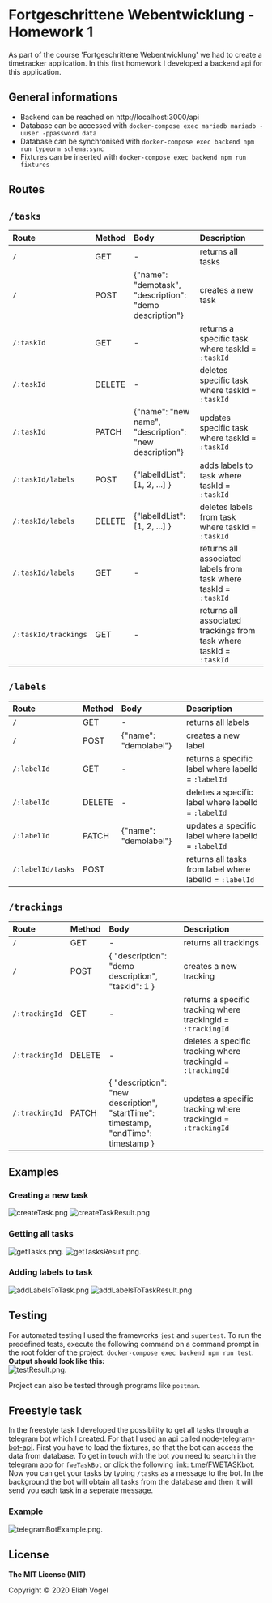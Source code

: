 # Fortgeschrittene Webentwicklung - Homework 1
As part of the course 'Fortgeschrittene Webentwicklung' we had to create a timetracker application. In this first homework I developed a backend api for this application.

## General informations

* Backend can be reached on http://localhost:3000/api
* Database can be accessed with `docker-compose exec mariadb mariadb -uuser -ppassword data` 
* Database can be synchronised with `docker-compose exec backend npm run typeorm schema:sync`
* Fixtures can be inserted with `docker-compose exec backend npm run fixtures`

## Routes

## `/tasks`

| Route          | Method       | Body          | Description  |
| :------------- | :----------  | :-----------  | :----------- |
| `/`            |   GET        |  -   | returns all tasks |
| `/`            |   POST       |   {"name": "demotask", <br>"description": "demo description"}  | creates a new task |
| `/:taskId`     |   GET        |  -   | returns a specific task where taskId = `:taskId`|
| `/:taskId`     |   DELETE     |  -   | deletes specific task where taskId = `:taskId`|
| `/:taskId`     |   PATCH      |   {"name": "new name", <br>"description": "new description"}  | updates specific task where taskId = `:taskId` |
| `/:taskId/labels`     |   POST      |  {"labelIdList": [1, 2, ...] }  | adds labels to task where taskId = `:taskId` |
| `/:taskId/labels`     |   DELETE      |  {"labelIdList": [1, 2, ...] }  | deletes labels from task where taskId = `:taskId` |
| `/:taskId/labels`     |   GET      |  -  | returns all associated labels from task where taskId = `:taskId` |
| `/:taskId/trackings`     |   GET      |   -  | returns all associated trackings from task where taskId = `:taskId` |

## `/labels`

| Route          | Method       | Body          | Description  |
| :------------- | :----------  | :-----------  | :----------- |
| `/`            |   GET        |  -   | returns all labels |
| `/`            |   POST       |  {"name": "demolabel"}  | creates a new label |
| `/:labelId`     |   GET        |  -   | returns a specific label where labelId = `:labelId`|
| `/:labelId`     |   DELETE     |  -   | deletes a specific label where labelId = `:labelId`|
| `/:labelId`     |   PATCH      |  {"name": "demolabel"}   | updates a specific label where labelId = `:labelId` |
| `/:labelId/tasks`     |   POST      |    | returns all tasks from label where labelId = `:labelId` |

## `/trackings`

| Route          | Method       | Body          | Description  |
| :------------- | :----------  | :-----------  | :----------- |
| `/`            |   GET        |  -   | returns all trackings |
| `/`            |   POST       |  { "description": "demo description", <br>"taskId": 1 } | creates a new tracking |
| `/:trackingId`     |   GET        |  -   | returns a specific tracking where trackingId = `:trackingId`|
| `/:trackingId`     |   DELETE     |  -   | deletes a specific tracking where trackingId = `:trackingId`|
| `/:trackingId`     |   PATCH      |  { "description": "new description",<br>"startTime": timestamp, <br>"endTime": timestamp }   | updates a specific tracking where trackingId = `:trackingId` |

## Examples

### Creating a new task
![createTask.png](./doc/createTask.png "creating a task")
![createTaskResult.png](./doc/createTaskResult.png "result from creating a task")

### Getting all tasks
![getTasks.png.](./doc/getTasks.png "getting all tasks")
![getTasksResult.png.](./doc/getTasksResult.png "result from getting all tasks")

### Adding labels to task
![addLabelsToTask.png](./doc/addLabelsToTask.png "adding labels to task")
![addLabelsToTaskResult.png](./doc/addLabelsToTaskResult.png "result from adding labels to task")

## Testing

For automated testing I used the frameworks `jest` and `supertest`. To run the predefined tests, execute the following command on a command prompt in the root folder of the project: `docker-compose exec backend npm run test`.<br>
**Output should look like this:**<br>
![testResult.png.](./doc/testResult.png "test result")

Project can also be tested through programs like `postman`.



## Freestyle task

In the freestyle task I developed the possibility to get all tasks through a telegram bot which I created. For that I used an api called [node-telegram-bot-api](https://github.com/yagop/node-telegram-bot-api). First you have to load the fixtures, so that the bot can access the data from database. To get in touch with the bot you need to search in the telegram app for `fweTaskBot` or click the following link: [t.me/FWETASKbot](https://t.me/FWETASKbot).<br>
Now you can get your tasks by typing `/tasks` as a message to the bot. In the background the bot will obtain all tasks from the database and then it will send you each task in a seperate message.

### Example
![telegramBotExample.png.](./doc/telegramBotExample.png "getting all tasks with telegram bot")

## License
**The MIT License (MIT)**

Copyright © 2020 Eliah Vogel